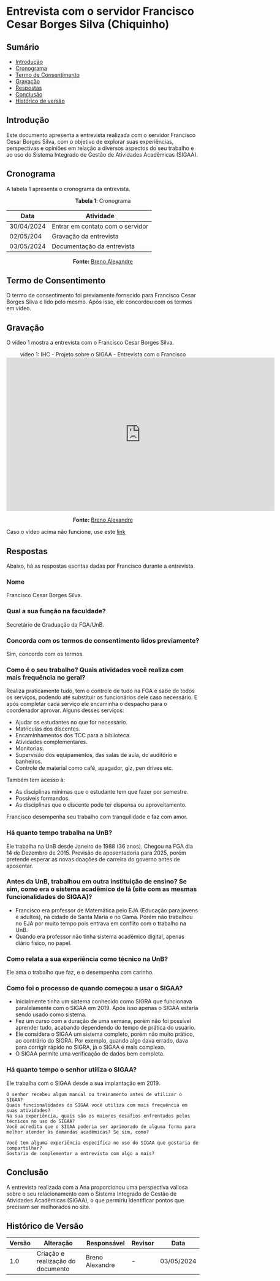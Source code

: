 # Entrevista com o servidor Francisco Cesar Borges Silva (Chiquinho)

## Sumário
* [Introdução](#Introdução)
* [Cronograma](#Cronograma)
* [Termo de Consentimento](#Termo-de-Consentimento)
* [Gravação](#Gravação)
* [Respostas](#Respostas)
* [Conclusão](#Conclusão)
* [Histórico de versão](#Histórico-de-versão)


## Introdução

Este documento apresenta a entrevista realizada com o servidor Francisco Cesar Borges Silva, 
com o objetivo de explorar suas experiências, perspectivas e opiniões em relação a diversos aspectos do seu
trabalho e ao uso do Sistema Integrado de Gestão de Atividades Acadêmicas (SIGAA). 

## Cronograma

A tabela 1 apresenta o cronograma da entrevista.

<center>
  
**Tabela 1**: Cronograma

| Data       | Atividade                         |
| ---------- | --------------------------------- |
| 30/04/2024 | Entrar em contato com o servidor  |
| 02/05/204  | Gravação da entrevista            |
| 03/05/2024 | Documentação da entrevista        |

**Fonte:** [Breno Alexandre](https://github.com/brenoalexandre0)

  
</center>

## Termo de Consentimento

O termo de consentimento foi previamente fornecido para Francisco Cesar Borges Silva e lido pelo mesmo. 
Após isso, ele concordou com os termos em vídeo.


## Gravação

O vídeo 1 mostra a entrevista com o Francisco Cesar Borges Silva.

<center> 
vídeo 1: IHC - Projeto sobre o SIGAA - Entrevista com o Francisco
  
<iframe width="700" height="400" src="https://www.youtube.com/embed/-lTqDBvkt-U" title="IHC - Projeto sobre o SIGAA -
  Entrevista com o Francisco" frameborder="0"   allow="accelerometer; autoplay; clipboard-write; 
  encrypted-media; gyroscope; picture-in-picture; web-share" referrerpolicy="strict-origin-when-cross-origin" 
  allowfullscreen></iframe>

**Fonte:** [Breno Alexandre](https://github.com/brenoalexandre0)


</center>


Caso o vídeo acima não funcione, use este [link](https://www.youtube.com/watch?v=-lTqDBvkt-U) 

## Respostas

Abaixo, há as respostas escritas dadas por Francisco durante a entrevista.

### Nome
Francisco Cesar Borges Silva.

### Qual a sua função na faculdade?
Secretário de Graduação da FGA/UnB.

### Concorda com os termos de consentimento lidos previamente?
Sim, concordo com os termos.

### Como é o seu trabalho? Quais atividades você realiza com mais frequência no geral?
Realiza praticamente tudo, tem o controle de tudo na FGA e sabe de todos os serviços, podendo até substituir os
funcionários dele caso necessário. E após completar cada serviço ele encaminha o despacho para o coordenador aprovar. Alguns desses serviços:
- Ajudar os estudantes no que for necessário.
- Matrículas dos discentes.
- Encaminhamentos dos TCC para a biblioteca.
- Atividades complementares.
- Monitorias.
- Supervisão dos equipamentos, das salas de aula, do auditório e banheiros.
- Controle de material como café, apagador, giz, pen drives etc.

Também tem acesso à:
- As disciplinas mínimas que o estudante tem que fazer por semestre.
- Possíveis formandos.
- As disciplinas que o discente pode ter dispensa ou aproveitamento.

Francisco desempenha seu trabalho com tranquilidade e faz com amor.

### Há quanto tempo trabalha na UnB?
Ele trabalha na UnB desde Janeiro de 1988 (36 anos). Chegou na FGA dia 14 de Dezembro de 2015.
Previsão de aposentadoria para 2025, porém pretende esperar as novas doações de carreira do governo antes de aposentar.

### Antes da UnB, trabalhou em outra instituição de ensino? Se sim, como era o sistema acadêmico de lá (site com as mesmas funcionalidades do SIGAA)?
- Francisco era professor de Matemática pelo EJA (Educação para jovens e adultos), na cidade de Santa Maria e no Gama.
Porém não trabalhou no EJA por muito tempo pois entrava em conflito com o trabalho na UnB.
- Quando era professor não tinha sistema acadêmico digital, apenas diário físico, no papel.

### Como relata a sua experiência como técnico na UnB?
Ele ama o trabalho que faz, e o desempenha com carinho.

### Como foi o processo de quando começou a usar o SIGAA?
- Inicialmente tinha um sistema conhecido como SIGRA que funcionava paralelamente com o SIGAA em 2019. Após isso apenas o SIGAA estaria sendo usado como sistema.
- Fez um curso com a duração de uma semana, porém não foi possível aprender tudo, acabando dependendo do tempo de prática do usuário.
- Ele considera o SIGAA um sistema completo, porém não muito prático, ao contrário do SIGRA. Por exemplo, quando algo dava errado, dava para corrigir rápido no SIGRA, já o SIGAA é mais complexo.
- O SIGAA permite uma verificação de dados bem completa.

### Há quanto tempo o senhor utiliza o SIGAA?
Ele trabalha com o SIGAA desde a sua implantação em 2019.
    
    O senhor recebeu algum manual ou treinamento antes de utilizar o SIGAA?
    Quais funcionalidades do SIGAA você utiliza com mais frequência em suas atividades? 
    Na sua experiência, quais são os maiores desafios enfrentados pelos técnicos no uso do SIGAA? 
    Você acredita que o SIGAA poderia ser aprimorado de alguma forma para melhor atender às demandas acadêmicas? Se sim, como?
    
    Você tem alguma experiência específica no uso do SIGAA que gostaria de compartilhar? 
    Gostaria de complementar a entrevista com algo a mais?

## Conclusão

A entrevista realizada com a Ana proporcionou uma perspectiva valiosa sobre o seu relacionamento com o 
Sistema Integrado de Gestão de Atividades Acadêmicas (SIGAA),
o que permiriu identificar pontos que precisam ser melhorados no site.

## Histórico de Versão

| Versão | Alteração                         | Responsável     | Revisor | Data       |
| ------ | --------------------------------- | --------------- | -       | ---------- |
| 1.0    | Criação e realização do documento | Breno Alexandre | -       | 03/05/2024 |
